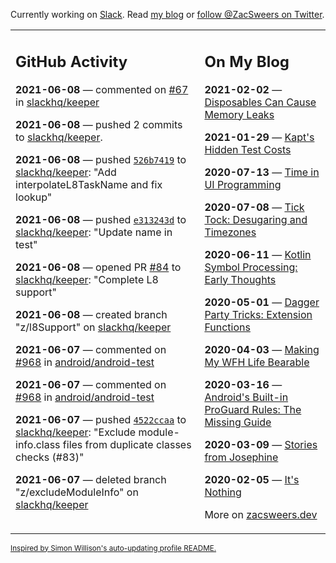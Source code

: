 Currently working on [Slack](https://slack.com/). Read [my blog](https://zacsweers.dev/) or [follow @ZacSweers on Twitter](https://twitter.com/ZacSweers).

<table><tr><td valign="top" width="60%">

## GitHub Activity
<!-- githubActivity starts -->
**2021-06-08** — commented on [#67](https://github.com/slackhq/keeper/issues/67#issuecomment-856487274) in [slackhq/keeper](https://api.github.com/repos/slackhq/keeper)

**2021-06-08** — pushed 2 commits to [slackhq/keeper](https://api.github.com/repos/slackhq/keeper).

**2021-06-08** — pushed [`526b7419`](https://github.com/slackhq/keeper/commit/526b74194020e9c81421cb8b6b6255267a8860e2) to [slackhq/keeper](https://api.github.com/repos/slackhq/keeper): "Add interpolateL8TaskName and fix lookup"

**2021-06-08** — pushed [`e313243d`](https://github.com/slackhq/keeper/commit/e313243d6487483bc17f52d48bde46abcfa6ea7f) to [slackhq/keeper](https://api.github.com/repos/slackhq/keeper): "Update name in test"

**2021-06-08** — opened PR [#84](https://api.github.com/repos/slackhq/keeper/pulls/84) to [slackhq/keeper](https://api.github.com/repos/slackhq/keeper): "Complete L8 support"

**2021-06-08** — created branch "z/l8Support" on [slackhq/keeper](https://api.github.com/repos/slackhq/keeper)

**2021-06-07** — commented on [#968](https://github.com/android/android-test/issues/968#issuecomment-856354577) in [android/android-test](https://api.github.com/repos/android/android-test)

**2021-06-07** — commented on [#968](https://github.com/android/android-test/issues/968#issuecomment-856187796) in [android/android-test](https://api.github.com/repos/android/android-test)

**2021-06-07** — pushed [`4522ccaa`](https://github.com/slackhq/keeper/commit/4522ccaa816a7c87b9c90e5de473bb3876a0b20f) to [slackhq/keeper](https://api.github.com/repos/slackhq/keeper): "Exclude module-info.class files from duplicate classes checks (#83)"

**2021-06-07** — deleted branch "z/excludeModuleInfo" on [slackhq/keeper](https://api.github.com/repos/slackhq/keeper)
<!-- githubActivity ends -->
</td><td valign="top" width="40%">

## On My Blog
<!-- blog starts -->
**2021-02-02** — [Disposables Can Cause Memory Leaks](https://www.zacsweers.dev/disposables-can-cause-memory-leaks/)

**2021-01-29** — [Kapt's Hidden Test Costs](https://www.zacsweers.dev/kapts-hidden-test-costs/)

**2020-07-13** — [Time in UI Programming](https://www.zacsweers.dev/time-in-ui/)

**2020-07-08** — [Tick Tock: Desugaring and Timezones](https://www.zacsweers.dev/ticktock-desugaring-timezones/)

**2020-06-11** — [Kotlin Symbol Processing: Early Thoughts](https://www.zacsweers.dev/kotlin-symbol-processor-early-thoughts/)

**2020-05-01** — [Dagger Party Tricks: Extension Functions](https://www.zacsweers.dev/dagger-party-tricks-extension-functions/)

**2020-04-03** — [Making My WFH Life Bearable](https://www.zacsweers.dev/making-wfh-life-bearable/)

**2020-03-16** — [Android's Built-in ProGuard Rules: The Missing Guide](https://www.zacsweers.dev/android-proguard-rules/)

**2020-03-09** — [Stories from Josephine](https://www.zacsweers.dev/stories-from-josephine/)

**2020-02-05** — [It's Nothing](https://www.zacsweers.dev/its-nothing/)
<!-- blog ends -->
More on [zacsweers.dev](https://zacsweers.dev/)
</td></tr></table>

<sub><a href="https://simonwillison.net/2020/Jul/10/self-updating-profile-readme/">Inspired by Simon Willison's auto-updating profile README.</a></sub>